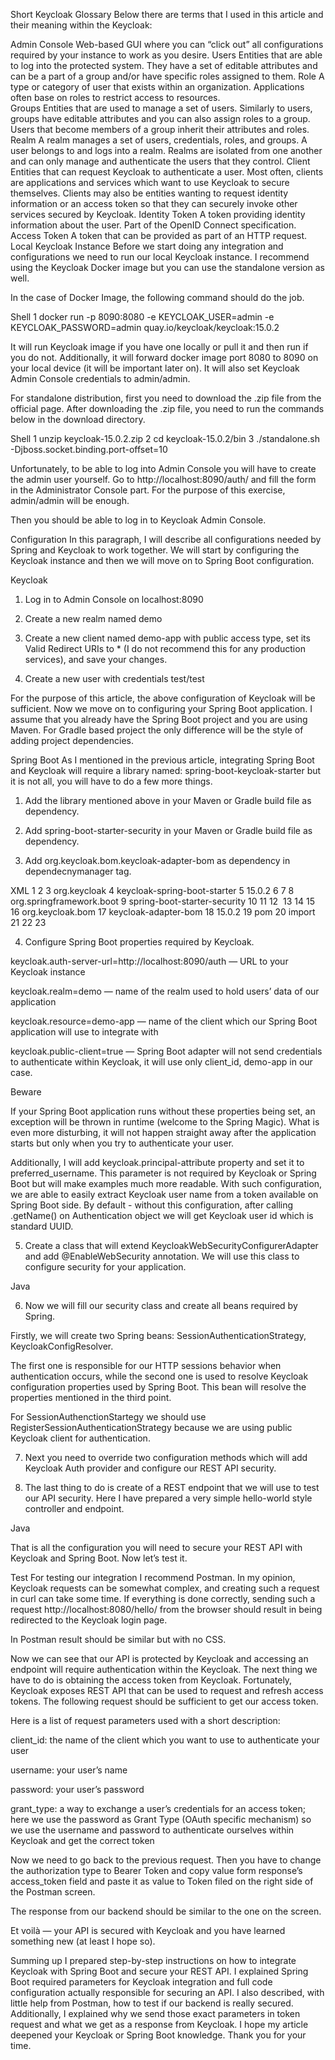 Short Keycloak Glossary
Below there are terms that I used in this article and their meaning within the Keycloak:

Admin Console
Web-based GUI where you can “click out” all configurations required by your instance to work as you desire. 
Users
Entities that are able to log into the protected system. They have a set of editable attributes and can be a part of a group and/or have specific roles assigned to them.
Role
A type or category of user that exists within an organization. Applications often base on roles to restrict access to resources.  
Groups
Entities that are used to manage a set of users. Similarly to users, groups have editable attributes and you can also assign roles to a group. Users that become members of a group inherit their attributes and roles.
Realm
A realm manages a set of users, credentials, roles, and groups. A user belongs to and logs into a realm. Realms are isolated from one another and can only manage and authenticate the users that they control.
Client
Entities that can request Keycloak to authenticate a user. Most often, clients are applications and services which want to use Keycloak to secure themselves. Clients may also be entities wanting to request identity information or an access token so that they can securely invoke other services secured by Keycloak.
Identity Token
A token providing identity information about the user. Part of the OpenID Connect specification.
Access Token
A token that can be provided as part of an HTTP request. 
Local Keycloak Instance
Before we start doing any integration and configurations we need to run our local Keycloak instance. I recommend using the Keycloak Docker image but you can use the standalone version as well.

In the case of Docker Image, the following command should do the job.

Shell
1
docker run -p 8090:8080 -e KEYCLOAK_USER=admin -e KEYCLOAK_PASSWORD=admin quay.io/keycloak/keycloak:15.0.2


It will run Keycloak image if you have one locally or pull it and then run if you do not. Additionally, it will forward docker image port 8080 to 8090 on your local device (it will be important later on). It will also set Keycloak Admin Console credentials to admin/admin.

For standalone distribution, first you need to download the .zip file from the official page. After downloading the .zip file, you need to run the commands below in the download directory.

Shell
1
unzip keycloak-15.0.2.zip 
2
cd keycloak-15.0.2/bin
3
./standalone.sh -Djboss.socket.binding.port-offset=10


Unfortunately, to be able to log into Admin Console you will have to create the admin user yourself. Go to http://localhost:8090/auth/ and fill the form in the Administrator Console part. For the purpose of this exercise, admin/admin will be enough.





Then you should be able to log in to Keycloak Admin Console.



Configuration
In this paragraph, I will describe all configurations needed by Spring and Keycloak to work together. We will start by configuring the Keycloak instance and then we will move on to Spring Boot configuration.

Keycloak
1. Log in to Admin Console on localhost:8090

2. Create a new realm named demo







3. Create a new client named demo-app with public access type, set its Valid Redirect URIs to * (I do not recommend this for any production services), and save your changes.









4. Create a new user with credentials test/test











For the purpose of this article, the above configuration of Keycloak will be sufficient. Now we move on to configuring your Spring Boot application. I assume that you already have the Spring Boot project and you are using Maven. For Gradle based project the only difference will be the style of adding project dependencies.

Spring Boot
As I mentioned in the previous article, integrating Spring Boot and Keycloak will require a library named: spring-boot-keycloak-starter but it is not all, you will have to do a few more things.

1. Add the library mentioned above in your Maven or Gradle build file as dependency.

2. Add spring-boot-starter-security in your Maven or Gradle build file as dependency.

3. Add org.keycloak.bom.keycloak-adapter-bom as dependency in dependecnymanager tag.



XML
1
<dependencies>
2
        <dependency>
3
            <groupId>org.keycloak</groupId>
4
            <artifactId>keycloak-spring-boot-starter</artifactId>
5
            <version>15.0.2</version>
6
        </dependency>
7
        <dependency>
8
            <groupId>org.springframework.boot</groupId>
9
            <artifactId>spring-boot-starter-security</artifactId>
10
        </dependency>
11
    </dependencies>
12
​
13
    <dependencyManagement>
14
        <dependencies>
15
            <dependency>
16
                <groupId>org.keycloak.bom</groupId>
17
                <artifactId>keycloak-adapter-bom</artifactId>
18
                <version>15.0.2</version>
19
                <type>pom</type>
20
                <scope>import</scope>
21
            </dependency>
22
        </dependencies>
23
    </dependencyManagement>


4. Configure Spring Boot properties required by Keycloak.

keycloak.auth-server-url=http://localhost:8090/auth — URL to your Keycloak instance

keycloak.realm=demo — name of the realm used to hold users’ data of our application

keycloak.resource=demo-app — name of the client which our Spring Boot application will use to integrate with





keycloak.public-client=true — Spring Boot adapter will not send credentials to authenticate within Keycloak, it will use only client_id, demo-app in our case.



Beware

If your Spring Boot application runs without these properties being set, an exception will be thrown in runtime (welcome to the Spring Magic). What is even more disturbing, it will not happen straight away after the application starts but only when you try to authenticate your user.

Additionally, I will add keycloak.principal-attribute property and set it to preferred_username. This parameter is not required by Keycloak or Spring Boot but will make examples much more readable. With such configuration, we are able to easily extract Keycloak user name from a token available on Spring Boot side. By default - without this configuration, after calling .getName() on Authentication object we will get Keycloak user id which is standard UUID.

5. Create a class that will extend KeycloakWebSecurityConfigurerAdapter and add @EnableWebSecurity annotation. We will use this class to configure security for your application.



Java


6. Now we will fill our security class and create all beans required by Spring.

Firstly, we will create two Spring beans: SessionAuthenticationStrategy, KeycloakConfigResolver.

The first one is responsible for our HTTP sessions behavior when authentication occurs, while the second one is used to resolve Keycloak configuration properties used by Spring Boot. This bean will resolve the properties mentioned in the third point.

For SessionAuthenctionStartegy we should use RegisterSessionAuthenticationStrategy because we are using public Keycloak client for authentication.

7. Next you need to override two configuration methods which will add Keycloak Auth provider and configure our REST API security.

8. The last thing to do is create of a REST endpoint that we will use to test our API security. Here I have prepared a very simple hello-world style controller and endpoint.



Java


That is all the configuration you will need to secure your REST API with Keycloak and Spring Boot. Now let’s test it.

Test
For testing our integration I recommend Postman. In my opinion, Keycloak requests can be somewhat complex, and creating such a request in curl can take some time. If everything is done correctly, sending such a request http://localhost:8080/hello/ from the browser should result in being redirected to the Keycloak login page.  









In Postman result should be similar but with no CSS.







Now we can see that our API is protected by Keycloak and accessing an endpoint will require authentication within the Keycloak. The next thing we have to do is obtaining the access token from Keycloak. Fortunately, Keycloak exposes REST API that can be used to request and refresh access tokens. The following request should be sufficient to get our access token.







Here is a list of request parameters used with a short description:

client_id: the name of the client which you want to use to authenticate your user

username: your user’s name

password: your user’s password

grant_type: a way to exchange a user’s credentials for an access token; here we use the password as Grant Type (OAuth specific mechanism) so we use the username and password to authenticate ourselves within Keycloak and get the correct token

Now we need to go back to the previous request. Then you have to change the authorization type to Bearer Token and copy value form response’s access_token field and paste it as value to Token filed on the right side of the Postman screen.







The response from our backend should be similar to the one on the screen.

Et voilà — your API is secured with Keycloak and you have learned something new (at least I hope so).

Summing up
I prepared step-by-step instructions on how to integrate Keycloak with Spring Boot and secure your REST API. I explained Spring Boot required parameters for Keycloak integration and full code configuration actually responsible for securing an API. I also described, with little help from Postman, how to test if our backend is really secured. Additionally, I explained why we send those exact parameters in token request and what we get as a response from Keycloak. I hope my article deepened your Keycloak or Spring Boot knowledge. Thank you for your time.
